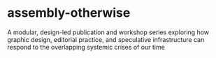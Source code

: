 # assembly-otherwise
A modular, design-led publication and workshop series exploring how graphic design, editorial practice, and speculative infrastructure can respond to the overlapping systemic crises of our time
